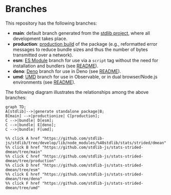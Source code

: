 <!--

@license Apache-2.0

Copyright (c) 2022 The Stdlib Authors.

Licensed under the Apache License, Version 2.0 (the "License");
you may not use this file except in compliance with the License.
You may obtain a copy of the License at

    http://www.apache.org/licenses/LICENSE-2.0

Unless required by applicable law or agreed to in writing, software
distributed under the License is distributed on an "AS IS" BASIS,
WITHOUT WARRANTIES OR CONDITIONS OF ANY KIND, either express or implied.
See the License for the specific language governing permissions and
limitations under the License.

-->

# Branches

This repository has the following branches:

-   **main**: default branch generated from the [stdlib project][stdlib-url], where all development takes place.
-   **production**: [production build][production-url] of the package (e.g., reformatted error messages to reduce bundle sizes and thus the number of bytes transmitted over a network).
-   **esm**: [ES Module][esm-url] branch for use via a `script` tag without the need for installation and bundlers (see [README][esm-readme]).
-   **deno**: [Deno][deno-url] branch for use in Deno (see [README][deno-readme]).
-   **umd**: [UMD][umd-url] branch for use in Observable, or in dual browser/Node.js environments (see [README][umd-readme]).

The following diagram illustrates the relationships among the above branches:

```mermaid
graph TD;
A[stdlib]-->|generate standalone package|B;
B[main] -->|productionize| C[production];
C -->|bundle| D[esm];
C -->|bundle| E[deno];
C -->|bundle| F[umd];

%% click A href "https://github.com/stdlib-js/stdlib/tree/develop/lib/node_modules/%40stdlib/stats/strided/dmean"
%% click B href "https://github.com/stdlib-js/stats-strided-dmean/tree/main"
%% click C href "https://github.com/stdlib-js/stats-strided-dmean/tree/production"
%% click D href "https://github.com/stdlib-js/stats-strided-dmean/tree/esm"
%% click E href "https://github.com/stdlib-js/stats-strided-dmean/tree/deno"
%% click F href "https://github.com/stdlib-js/stats-strided-dmean/tree/umd"
```

[stdlib-url]: https://github.com/stdlib-js/stdlib/tree/develop/lib/node_modules/%40stdlib/stats/strided/dmean
[production-url]: https://github.com/stdlib-js/stats-strided-dmean/tree/production
[deno-url]: https://github.com/stdlib-js/stats-strided-dmean/tree/deno
[deno-readme]: https://github.com/stdlib-js/stats-strided-dmean/blob/deno/README.md
[umd-url]: https://github.com/stdlib-js/stats-strided-dmean/tree/umd
[umd-readme]: https://github.com/stdlib-js/stats-strided-dmean/blob/umd/README.md
[esm-url]: https://github.com/stdlib-js/stats-strided-dmean/tree/esm
[esm-readme]: https://github.com/stdlib-js/stats-strided-dmean/blob/esm/README.md